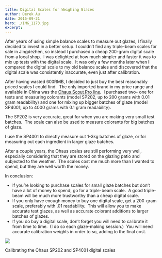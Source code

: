 ```yaml
---
title: Digital Scales for Weighing Glazes
author: Derek Au
date: 2015-09-21
hero: ./IMG_1173.jpg
excerpt: 
---
```


After years of using simple balance scales to measure out glazes, I finally decided to invest in a better setup. I couldn’t find any triple-beam scales for sale in Jingdezhen, so instead I purchased a cheap 200-gram digital scale from a local shop.  I was delighted at how much simpler and faster it was to mix up tests with the digital scale.  It was only a few months later when I compared the digital scale to my old balance scales and discovered that the digital scale was consistently inaccurate, even just after calibration.

After having wasted 600RMB, I decided to just buy the best reasonably priced scales I could find.  The only imported brand in my price range and available in China was the [Ohaus Scout Pro line](http://us.ohaus.com/us/en/home/products/product-families/SP-US.aspx).  I purchased two- one for tests and measuring colorants (model SP202, up to 200 grams with 0.01 gram readability) and one for mixing up bigger batches of glaze (model SP4001, up to 4000 grams with 0.1 gram readability).

The SP202 is very accurate, great for when you are making very small test batches.  The scale can also be used to measure colorants for big batches of glaze.

I use the SP4001 to directly measure out 1-3kg batches of glaze, or for measuring out each ingredient in larger glaze batches.

After a couple years, the Ohaus scales are still performing very well, especially considering that they are stored on the glazing patio and subjected to the weather.  The scales cost me much more than I wanted to spend, but they are well worth the money.

In conclusion:

- If you’re looking to purchase scales for small glaze batches but don’t have a lot of money to spend, go for a triple-beam scale.  A good triple-beam will be much more trustworthy than a cheap digital scale.
- If you only have enough money to buy one digital scale, get a 200-gram scale, preferably with .01 readability.  This will allow you to make accurate test glazes, as well as accurate colorant additions to larger batches of glazes.
- If you do buy a digital scale, don’t forget you will need to calibrate it from time to time.  (I do so each glaze-making session.)  You will need accurate calibration weights in order to so, adding to the final cost.

![](./images/IMG_1173.jpg)

Calibrating the Ohaus SP202 and SP4001 digital scales
